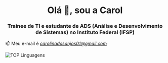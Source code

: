 <h1 align="center">Olá 👋, sou a Carol</h1>
<h3 align="center">Trainee de TI e estudante de ADS (Análise e Desenvolvimento de Sistemas) no Instituto Federal (IFSP)</h3>

📫 Meu e-mail é *carolinadosanjos01@gmail.com*

![TOP Linguagens](https://github-readme-stats.vercel.app/api/top-langs/?username=carolanjos&layout=compact&theme=dracula)
